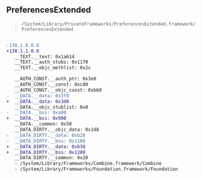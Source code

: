 ## PreferencesExtended

> `/System/Library/PrivateFrameworks/PreferencesExtended.framework/PreferencesExtended`

```diff

-130.1.0.0.0
+130.1.1.0.0
   __TEXT.__text: 0x1a614
   __TEXT.__auth_stubs: 0x1170
   __TEXT.__objc_methlist: 0x2c

   __AUTH_CONST.__auth_ptr: 0x3e0
   __AUTH_CONST.__const: 0xc00
   __AUTH_CONST.__objc_const: 0xbb0
-  __DATA.__data: 0x3f0
+  __DATA.__data: 0x3d8
   __DATA.__objc_stublist: 0x8
-  __DATA.__bss: 0xa80
+  __DATA.__bss: 0x900
   __DATA.__common: 0x58
   __DATA_DIRTY.__objc_data: 0x1d8
-  __DATA_DIRTY.__data: 0xb28
-  __DATA_DIRTY.__bss: 0x1100
+  __DATA_DIRTY.__data: 0xb38
+  __DATA_DIRTY.__bss: 0x1280
   __DATA_DIRTY.__common: 0x20
   - /System/Library/Frameworks/Combine.framework/Combine
   - /System/Library/Frameworks/Foundation.framework/Foundation

```
